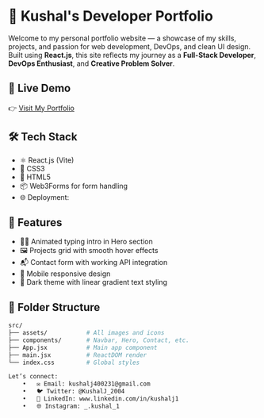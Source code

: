# 💼 Kushal's Developer Portfolio

Welcome to my personal portfolio website — a showcase of my skills, projects, and passion for web development, DevOps, and clean UI design. Built using **React.js**, this site reflects my journey as a **Full-Stack Developer**, **DevOps Enthusiast**, and **Creative Problem Solver**.

## 🚀 Live Demo

👉 [Visit My Portfolio]()

## 🛠️ Tech Stack

- ⚛️ React.js (Vite)
- 🎨 CSS3
- 📄 HTML5
- 📦 Web3Forms for form handling
- 🌐 Deployment: 

## 📸 Features

- 🧑‍💻 Animated typing intro in Hero section
- 🖼️ Projects grid with smooth hover effects
- 📬 Contact form with working API integration
- 📱 Mobile responsive design
- 🌙 Dark theme with linear gradient text styling

## 📂 Folder Structure

```bash
src/
├── assets/           # All images and icons
├── components/       # Navbar, Hero, Contact, etc.
├── App.jsx           # Main app component
├── main.jsx          # ReactDOM render
└── index.css         # Global styles

Let’s connect:
	•	✉️ Email: kushalj400231@gmail.com
	•	🐦 Twitter: @KushalJ_2004
	•	💼 LinkedIn: www.linkedin.com/in/kushalj1
	•	🌐 Instagram: _.kushal_1
